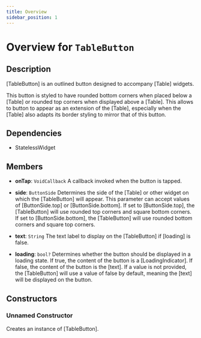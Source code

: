 ```yaml
---
title: Overview
sidebar_position: 1
---
```


# Overview for `TableButton`

## Description

[TableButton] is an outlined button designed to accompany [Table] widgets.

 This button is styled to have rounded bottom corners when placed below a [Table] or rounded top corners when
 displayed above a [Table]. This allows to button to appear as an extension of the [Table], especially when the
 [Table] also adapts its border styling to mirror that of this button.

## Dependencies

- StatelessWidget

## Members

- **onTap**: `VoidCallback`
  A callback invoked when the button is tapped.

- **side**: `ButtonSide`
  Determines the side of the [Table] or other widget on which the [TableButton] will appear. This parameter can
 accept values of [ButtonSide.top] or [ButtonSide.bottom]. If set to [ButtonSide.top], the [TableButton] will
 use rounded top corners and square bottom corners. If set to [ButtonSide.bottom], the [TableButton] will
 use rounded bottom corners and square top corners.

- **text**: `String`
  The text label to display on the [TableButton] if [loading] is false.

- **loading**: `bool?`
  Determines whether the button should be displayed in a loading state. If true, the content of the button is
 a [LoadingIndicator]. If false, the content of the button is the [text]. If a value is not provided, the
 [TableButton] will use a value of false by default, meaning the [text] will be displayed on the button.

## Constructors

### Unnamed Constructor
Creates an instance of [TableButton].

